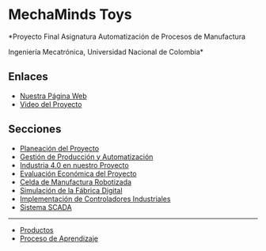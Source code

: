 # MechaMinds Toys

*Proyecto Final Asignatura Automatización de Procesos de Manufactura

Ingeniería Mecatrónica, Universidad Nacional de Colombia*

## Enlaces

- [Nuestra Página Web](https://alejo9812.github.io/APM_Fabrica_de_Juguetes/)
- [Video del Proyecto](https://youtu.be/4XehNXfH7wo)

## Secciones

- [Planeación del Proyecto](Documentation/planeacion.md)
- [Gestión de Producción y Automatización](Documentation/gestion.md)
- [Industria 4.0 en nuestro Proyecto](Documentation/ind4_0.md)
- [Evaluación Económica del Proyecto](Documentation/eva_economica.md)
- [Celda de Manufactura Robotizada](Documentation/celda_robotizada.md)
- [Simulación de la Fábrica Digital](Documentation/siemens_nx.md)
- [Implementación de Controladores Industriales](Documentation/plcs.md)
- [Sistema SCADA](Documentation/scada.md)

---

- [Productos](Documentation/productos.md)
- [Proceso de Aprendizaje](proceso_aprendizaje.md)
